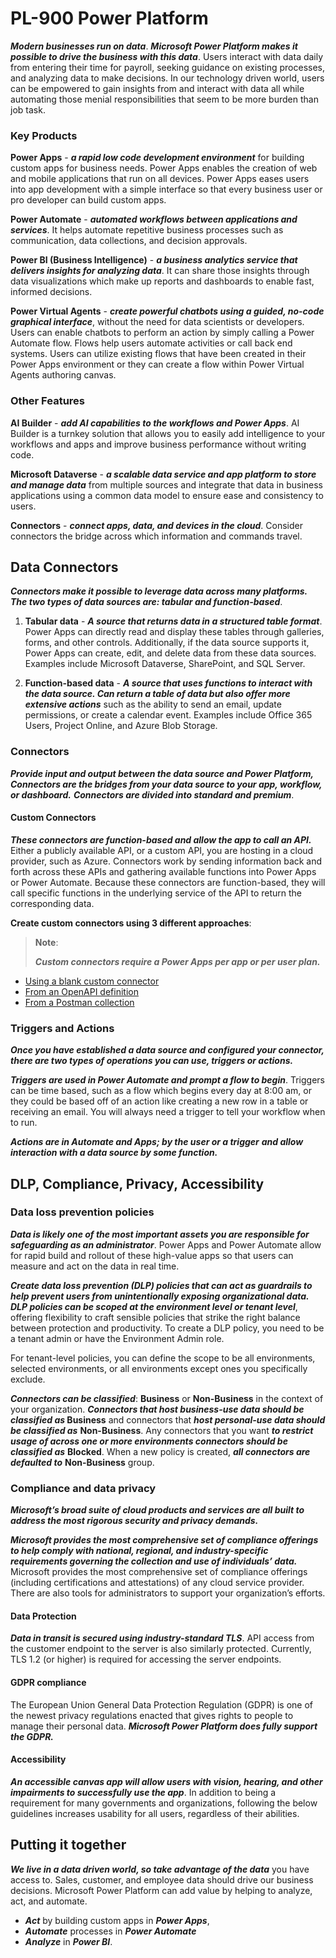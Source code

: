 # PL-900 Power Platform

***Modern businesses run on data***. ***Microsoft Power Platform makes it possible to drive the business with this data***. Users interact with data daily from entering their time for payroll, seeking guidance on existing processes, and analyzing data to make decisions. In our technology driven world, users can be empowered to gain insights from and interact with data all while automating those menial responsibilities that seem to be more burden than job task. 

### Key Products

**Power Apps** - ***a rapid low code development environment*** for building custom apps for business needs. Power Apps enables the creation of web and mobile applications that run on all devices. Power Apps eases users into app development with a simple interface so that every business user or pro developer can build custom apps.

**Power Automate** - ***automated workflows between applications and services***. It helps automate repetitive business processes such as communication, data collections, and decision approvals.

**Power BI (Business Intelligence)** - ***a business analytics service that delivers insights for analyzing data***. It can share those insights through data visualizations which make up reports and dashboards to enable fast, informed decisions.

**Power Virtual Agents** - ***create powerful chatbots using a guided, no-code graphical interface***, without the need for data scientists or developers. Users can enable chatbots to perform an action by simply calling a Power Automate flow. Flows help users automate activities or call back end systems. Users can utilize existing flows that have been created in their Power Apps environment or they can create a flow within Power Virtual Agents authoring canvas.

### Other Features

**AI Builder** - ***add AI capabilities to the workflows and Power Apps***. AI Builder is a turnkey solution that allows you to easily add intelligence to your workflows and apps and improve business performance without writing code.

**Microsoft Dataverse** - ***a scalable data service and app platform to store and manage data*** from multiple sources and integrate that data in business applications using a common data model to ensure ease and consistency to users. 

**Connectors** - ***connect apps, data, and devices in the cloud***. Consider connectors the bridge across which information and commands travel. 

## Data Connectors

***Connectors make it possible to leverage data across many platforms.*** ***The two types of data sources are: tabular and function-based***. 

1. **Tabular data** - ***A source that returns data in a structured table format***. Power Apps can directly read and display these tables through galleries, forms, and other controls. Additionally, if the data source supports it, Power Apps can create, edit, and delete data from these data sources. Examples include Microsoft Dataverse, SharePoint, and SQL Server.

2. **Function-based data** - ***A source that uses functions to interact with the data source. Can return a table of data but also offer more extensive actions*** such as the ability to send an email, update permissions, or create a calendar event. Examples include Office 365 Users, Project Online, and Azure Blob Storage.

### Connectors

***Provide input and output between the data source and Power Platform, Connectors are the bridges from your data source to your app, workflow, or dashboard.*** ***Connectors are divided into standard and premium***. 

#### Custom Connectors

***These connectors are function-based and allow the app to call an API.*** Either a publicly available API, or a custom API, you are hosting in a cloud provider, such as Azure. Connectors work by sending information back and forth across these APIs and gathering available functions into Power Apps or Power Automate. Because these connectors are function-based, they will call specific functions in the underlying service of the API to return the corresponding data.

**Create custom connectors using 3 different approaches**: 

> **Note**:
>
> ***Custom connectors require a Power Apps per app or per user plan.*** 

- [Using a blank custom connector](https://docs.microsoft.com/en-us/connectors/custom-connectors/define-blank)
- [From an OpenAPI definition](https://docs.microsoft.com/en-us/connectors/custom-connectors/define-openapi-definition)
- [From a Postman collection](https://docs.microsoft.com/en-us/connectors/custom-connectors/define-postman-collection)

### Triggers and Actions

***Once you have established a data source and configured your connector, there are two types of operations you can use, triggers or actions.***

***Triggers are used in Power Automate and prompt a flow to begin***. Triggers can be time based, such as a flow which begins every day at 8:00 am, or they could be based off of an action like creating a new row in a table or receiving an email. You will always need a trigger to tell your workflow when to run.

***Actions are in Automate and Apps; by the user or a trigger*** ***and allow interaction with a data source by some function.*** 

## DLP, Compliance, Privacy, Accessibility

### Data loss prevention policies

***Data is likely one of the most important assets you are responsible for safeguarding as an administrator***. Power Apps and Power Automate allow for rapid build and rollout of these high-value apps so that users can measure and act on the data in real time. 

***Create data loss prevention (DLP) policies that can act as guardrails to help prevent users from unintentionally exposing organizational data.*** ***DLP policies can be scoped at the environment level or tenant level***, offering flexibility to craft sensible policies that strike the right balance between protection and productivity. To create a DLP policy, you need to be a tenant admin or have the Environment Admin role.

For tenant-level policies, you can define the scope to be all environments, selected environments, or all environments except ones you specifically exclude.

***Connectors can be classified***: **Business** or **Non-Business** in the context of your organization. ***Connectors that host business-use data should be classified as* Business** and connectors that ***host personal-use data should be classified as*** **Non-Business**. Any connectors that you want ***to restrict usage of across one or more environments connectors should be classified as*** **Blocked**. When a new policy is created, ***all connectors are defaulted to*** **Non-Business** group. 

### Compliance and data privacy

***Microsoft’s broad suite of cloud products and services are all built to address the most rigorous security and privacy demands.*** 

***Microsoft provides the most comprehensive set of compliance offerings to help comply with national, regional, and industry-specific requirements governing the collection and use of individuals’ data.*** Microsoft provides the most comprehensive set of compliance offerings (including certifications and attestations) of any cloud service provider. There are also tools for administrators to support your organization’s efforts. 

#### Data Protection

***Data in transit is secured using industry-standard TLS***. API access from the customer endpoint to the server is also similarly protected. Currently, TLS 1.2 (or higher) is required for accessing the server endpoints.

#### GDPR compliance

The European Union General Data Protection Regulation (GDPR) is one of the newest privacy regulations enacted that gives rights to people to manage their personal data. ***Microsoft Power Platform does fully support the GDPR.*** 

#### Accessibility

***An accessible canvas app will allow users with vision, hearing, and other impairments to successfully use the app***. In addition to being a requirement for many governments and organizations, following the below guidelines increases usability for all users, regardless of their abilities. 

## Putting it together

***We live in a data driven world, so take advantage of the data*** you have access to. Sales, customer, and employee data should drive our business decisions. Microsoft Power Platform can add value by helping to analyze, act, and automate. 

- ***Act*** by building custom apps in ***Power Apps***, 
- ***Automate*** processes in ***Power Automate***
- ***Analyze*** in ***Power BI***.

